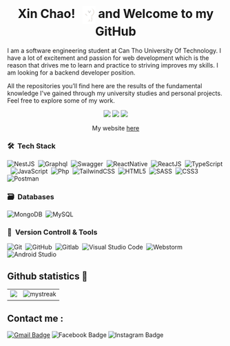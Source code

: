 <h1 align="center">
    Xin Chao! <img src="./assets/imgs/hi.gif" align="center" width="30" style="margin-left: 10px;">
    and Welcome to my GitHub
</h1>



I am a software engineering student at Can Tho University Of Technology. I have a lot of excitement and passion for web development which is the reason that drives me to learn and practice to striving improves my skills. I am looking for a backend developer position.

All the repositories you’ll find here are the results of the fundamental knowledge I've gained through my university studies and personal projects. Feel free to explore some of my work.

<p align="center">
  <img src="https://badges.pufler.dev/visits/locnguyen2k2/locnguyen2k2"/> 
  <img src="https://badges.pufler.dev/repos/locnguyen2k2"/>
  <img src="https://badges.pufler.dev/commits/monthly/locnguyen2k2" />
</p>

<p align="center">My website <a href="https://locnguyen2k2-portfolio.vercel.app/" align="center">here</a></p>

### 🛠 &nbsp;Tech Stack

![NestJS](https://img.shields.io/badge/NestJS-ea2857?style=for-the-badge&logo=NestJS&logoColor=ffffff)&nbsp;
![Graphql](https://img.shields.io/badge/graphql-f6009c?style=for-the-badge&logo=graphql&logoColor=ffffff)&nbsp;
![Swagger](https://img.shields.io/badge/-Swagger-%23Clojure?style=for-the-badge&logo=swagger&logoColor=white)&nbsp;
![ReactNative](https://img.shields.io/badge/reactnative-06bcee?style=for-the-badge&logo=react&logoColor=ffffff)&nbsp;
![ReactJS](https://img.shields.io/badge/reactjs-06bcee?style=for-the-badge&logo=react&logoColor=ffffff)&nbsp;
![TypeScript](https://img.shields.io/badge/typescript-3670A0?style=for-the-badge&logo=typescript&logoColor=ffffff)&nbsp;
![JavaScript](https://img.shields.io/badge/javascript-000000.svg?style=for-the-badge&logo=javascript&logoColor=%2523F7DF1E)&nbsp;
![Php](https://img.shields.io/badge/php-4F5B93?style=for-the-badge&logo=php&logoColor=ffffff)&nbsp;
![TailwindCSS](https://img.shields.io/badge/tailwind-06bcee?style=for-the-badge&logo=tailwindcss&logoColor=ffffff)&nbsp;
![HTML5](https://img.shields.io/badge/html5-%23E34F26.svg?style=for-the-badge&logo=html5&logoColor=white)&nbsp;
![SASS](https://img.shields.io/badge/sass-white?style=for-the-badge&logo=sass)&nbsp;
![CSS3](https://img.shields.io/badge/css3-%231572B6.svg?style=for-the-badge&logo=css3&logoColor=white)&nbsp;
![Postman](https://img.shields.io/badge/Postman-FF6C37?style=for-the-badge&logo=postman&logoColor=white)&nbsp;

### 🗃 &nbsp;Databases

![MongoDB](https://img.shields.io/badge/MongoDB-%234ea94b.svg?style=for-the-badge&logo=mongodb&logoColor=white)&nbsp;
![MySQL](https://img.shields.io/badge/mysql-%23316192.svg?style=for-the-badge&logo=mysql&logoColor=white)&nbsp;

### 🧰 &nbsp;Version Controll & Tools 

![Git](https://img.shields.io/badge/git-%23F05033.svg?style=for-the-badge&logo=git&logoColor=white)&nbsp;
![GitHub](https://img.shields.io/badge/github-%23121011.svg?style=for-the-badge&logo=github&logoColor=white)&nbsp;
![Gitlab](https://img.shields.io/badge/gitlab-CB2029?style=for-the-badge&logo=gitlab&logoColor=white)&nbsp;
![Visual Studio Code](https://img.shields.io/badge/Visual%20Studio%20Code-0078d7.svg?style=for-the-badge&logo=visual-studio-code&logoColor=white)&nbsp;
![Webstorm](https://img.shields.io/badge/webstorm-007efd?style=for-the-badge&logo=webstorm&logoColor=white)&nbsp;
![Android Studio](https://img.shields.io/badge/android%20studio-34a853?style=for-the-badge&logo=androidstudio&logoColor=white)&nbsp;


## Github statistics 🚀
<table align="center">
    <tr>
        <td valign="top" style="border: none"><img src="https://github-readme-stats.vercel.app/api?username=locnguyen2k2&show_icons=true&theme=tokyonight"/></td>
        <td valign="top"><img src="https://github-readme-streak-stats.herokuapp.com/?user=locnguyen2k2&theme=tokyonight" alt="mystreak"/></td>
    </tr>
</table>

## Contact me : 
[![Gmail Badge](https://img.shields.io/badge/-locnguyen071102@gmail.com-blue?style=flat-roundedrectangle&logo=Gmail&logoColor=white&link=mailto:locnguyen071102@gmail.com)](locnguyen071102@gmail.com)
![Facebook Badge](https://img.shields.io/badge/nguyentanloc0711-blue?style=flat-roundedrectangle&logo=Facebook&logoColor=white&link=https://www.facebook.com/nguyentanloc0711)
![Instagram Badge](https://img.shields.io/badge/ntloc2k2-fd6c20?style=flat-roundedrectangle&logo=Instagram&logoColor=white&link=https://www.instagram.com/ntloc2k2/)
